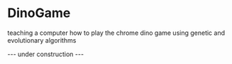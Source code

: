# DinoGame
teaching a computer how to play the chrome dino game using genetic and evolutionary algorithms


--- under construction ---
